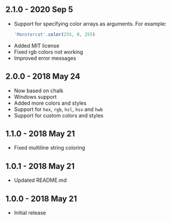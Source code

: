 ## 2.1.0 - 2020 Sep 5
- Support for specifying color arrays as arguments. For example:
    ```js
    'Monstercat'.color(255, 0, 255)
    ```
- Added MIT license
- Fixed rgb colors not working
- Improved error messages

## 2.0.0 - 2018 May 24
- Now based on chalk
- Windows support
- Added more colors and styles
- Support for `hex`, `rgb`, `hsl`, `hsv` and `hwb`
- Support for custom colors and styles

## 1.1.0 - 2018 May 21
- Fixed multiline string coloring

## 1.0.1 - 2018 May 21
- Updated README.md

## 1.0.0 - 2018 May 21
- Initial release
